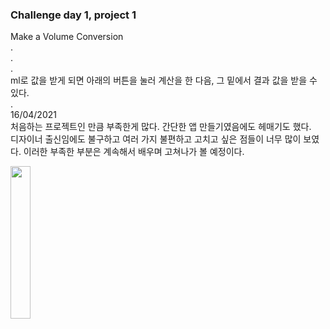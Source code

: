 ### Challenge day 1, project 1   

Make a Volume Conversion   
.   
.   
.   
ml로 값을 받게 되면 아래의 버튼을 눌러 계산을 한 다음, 그 밑에서 결과 값을 받을 수 있다.   
.   
16/04/2021   
처음하는 프로젝트인 만큼 부족한게 많다. 간단한 앱 만들기였음에도 헤매기도 했다.    
디자이너 출신임에도 불구하고 여러 가지 불편하고 고치고 싶은 점들이 너무 많이 보였다. 이러한 부족한 부분은 계속해서 배우며 고쳐나가 볼 예정이다.

<img src = "https://user-images.githubusercontent.com/47841046/115049080-483cb600-9f15-11eb-935b-87405ce0b00f.png" height = "25%" width = "25%"></img><br/>

